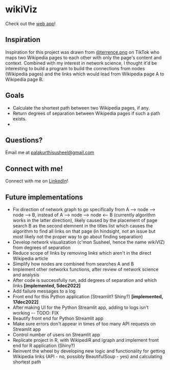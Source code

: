 # wikiViz

Check out the [web app](https://ush19-wikiviz-front-end-implementationwikiviz-app-jvy70i.streamlit.app/)!


##  Inspiration 
Inspiration for this project was drawn from [@terrence.png](https://www.tiktok.com/@terrence.png) on TikTok who maps two Wikipedia pages to each other with only the page's content and context. Combined with my interest in network science, I thought it'd be interesting to build a program to build the connections from nodes (Wikipedia pages) and the links which would lead from Wikipedia page A to Wikipedia page B. 

##  Goals
- Calculate the shortest path between two Wikipedia pages, if any. 
- Return degrees of separation between Wikipedia pages if such a path exists.
- 

##  Questions?
Email me at palakurthisusheel@gmail.com

##  Connect with me!
Connect with me on [LinkedIn](https://www.linkedin.com/in/psusheel/)!

##  Future implementations
- Fix direction of network graph to go specifically from A --> node --> node --> B, instead of A --> node --> node <-- B (currently algorithm works in the latter direction), likely caused by the placement of page search B as the second elemnent in the titles list which causes the algorithm to find all links on that page (in hindsight, not an issue but most likely not the proper way to go about finding separation)
- Develop network visualization (c'mon Susheel, hence the name wikiVIZ) from degrees of separation
- Reduce scope of links by removing links which aren't in the direct Wikipedia article
- Simplify how nodes are combined from searches A and B
- Implement other networkx functions, after review of network science and analysis
- After code is successfully run, add degrees of separation and which links 
      **[implemented, 5dec2022]**
- Add failure messages to a log 
- Front end for this Python application (Streamlit? Shiny?)
      **[implemented, 17dec2022]**
- After making UI for the Python Streamlit app, adding to logs isn't working -- TODO: FIX
- Beautify front end for Python Streamlit app
- Make sure errors don't appear in times of too many API requests on Streamlit app
- Control number of users on Streamlit app 
- Replicate project in R, with WikipediR and igraph and implement front end for R application (Shiny?)
- Reinvent the wheel by developing new logic and functionality for getting Wikipedia links (API - no, possibly BeautifulSoup - yes) and calculating shortest path
